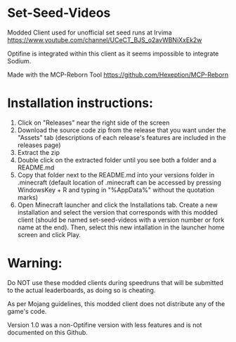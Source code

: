 # Set-Seed-Videos
Modded Client used for unofficial set seed runs at Irvima https://www.youtube.com/channel/UCeCT_BJS_o2avWBNiXxEk2w

Optifine is integrated within this client as it seems impossible to integrate Sodium.

Made with the MCP-Reborn Tool https://github.com/Hexeption/MCP-Reborn

# Installation instructions:

1. Click on "Releases" near the right side of the screen
2. Download the source code zip from the release that you want under the "Assets" tab (descriptions of each release's features are included in the releases page)
3. Extract the zip
4. Double click on the extracted folder until you see both a folder and a README.md
5. Copy that folder next to the README.md into your versions folder in .minecraft (default location of .minecraft can be accessed by pressing WindowsKey + R and typing in "%AppData%" without the quotation marks)
6. Open Minecraft launcher and click the Installations tab. Create a new installation and select the version that corresponds with this modded client (should be named set-seed-videos with a version number or fork name at the end). Then, select this new intallation in the launcher home screen and click Play.

# Warning:
Do NOT use these modded clients during speedruns that will be submitted to the actual leaderboards, as doing so is cheating.

As per Mojang guidelines, this modded client does not distribute any of the game's code.

Version 1.0 was a non-Optifine version with less features and is not documented on this Github.
